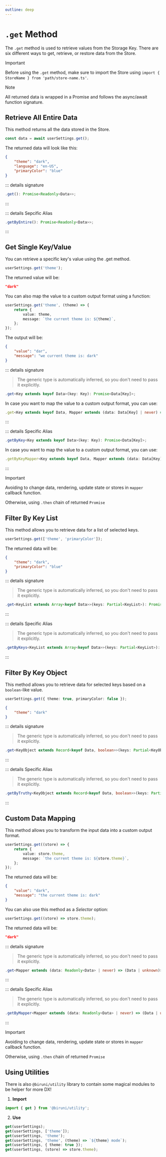 ```yaml
---
outline: deep
---
```


# `.get` Method

The `.get` method is used to retrieve values from the Storage Key. There are six different ways to get, retrieve, or restore data from the Store.

> [!IMPORTANT]
> Before using the `.get` method, make sure to import the Store using `import { StoreName } from 'path/store-name.ts'`.

> [!NOTE]
> All returned data is wrapped in a Promise and follows the async/await function signature.

## Retrieve All Entire Data

This method returns all the data stored in the Store.

```typescript
const data = await userSettings.get();
```

The returned data will look like this:

```json
{
	"theme": "dark",
	"language": "en-US",
	"primaryColor": "blue"
}
```

::: details signature

```typescript
.get(): Promise<Readonly<Data>>;
```

:::

::: details Sepcific Alias

```typescript
.getByEntire(): Promise<Readonly<Data>>;
```

:::

## Get Single Key/Value

You can retrieve a specific key's value using the .get method.

```typescript
userSettings.get('theme');
```

The returned value will be:

```json
"dark"
```

You can also map the value to a custom output format using a function:

```typescript
userSettings.get('theme', (theme) => {
	return {
		value: theme,
		message: `the current theme is: ${theme}`,
	};
});
```

The output will be:

```json
{
	"value": "dar",
	"message": "we current theme is: dark"
}
```

::: details signature

> The generic type is automatically inferred, so you don't need to pass it explicitly.

```typescript
.get<Key extends keyof Data>(key: Key): Promise<Data[Key]>;
```

In case you want to map the value to a custom output format, you can use:

```typescript
.get<Key extends keyof Data, Mapper extends (data: Data[Key] | never) => (Data[Key] | unknown)>(key: Key, mapper: Mapper): Promise<ReturnType<Mapper> | Data[Key] | unknown>;
```

:::

::: details Specific Alias

```typescript
.getByKey<Key extends keyof Data>(key: Key): Promise<Data[Key]>;
```

In case you want to map the value to a custom output format, you can use:

```typescript
.getByKeyMapper<Key extends keyof Data, Mapper extends (data: Data[Key] | never) => (Data[Key] | unknown)>(key: Key, mapper: Mapper): Promise<ReturnType<Mapper> | Data[Key] | unknown>;
```

:::

> [!IMPORTANT]
> Avoiding to change data, rendering, update state or stores in `mapper` callback function.
>
> Otherwise, using `.then` chain of returned `Promise`

## Filter By Key List

This method allows you to retrieve data for a list of selected keys.

```typescript
userSettings.get(['theme', 'primaryColor']);
```

The returned data will be:

```json
{
	"theme": "dark",
	"primaryColor": "blue"
}
```

::: details signature

> The generic type is automatically inferred, so you don't need to pass it explicitly.

```typescript
.get<KeyList extends Array<keyof Data>>(keys: Partial<KeyList>): Promise<Readonly<{ [SelectedKey in KeyList extends Partial<Array<infer Key>> ? Key : never]: Data[SelectedKey] }>>;
```

:::

::: details Specific Alias

> The generic type is automatically inferred, so you don't need to pass it explicitly.

```typescript
.getByKeys<KeyList extends Array<keyof Data>>(keys: Partial<KeyList>): Promise<Readonly<{ [SelectedKey in KeyList extends Partial<Array<infer Key>> ? Key : never]: Data[SelectedKey] }>>;
```

:::

## Filter By Key Object

This method allows you to retrieve data for selected keys based on a `boolean`-like value.

```typescript
userSettings.get({ theme: true, primaryColor: false });
```

```json
{
	"theme": "dark"
}
```

::: details signature

> The generic type is automatically inferred, so you don't need to pass it explicitly.

```typescript
.get<KeyObject extends Record<keyof Data, boolean>>(keys: Partial<KeyObject>): Promise<TruthyKeysReturnType<Data, KeyObject>>;
```

:::

::: details Specific Alias

> The generic type is automatically inferred, so you don't need to pass it explicitly.

```typescript
.getByTruthy<KeyObject extends Record<keyof Data, boolean>>(keys: Partial<KeyObject>): Promise<TruthyKeysReturnType<Data, KeyObject>>;
```

:::

## Custom Data Mapping

This method allows you to transform the input data into a custom output format.

```typescript
userSettings.get((store) => {
	return {
		value: store.theme,
		message: `the current theme is: ${store.theme}`,
	};
});
```

The returned data will be:

```json
{
	"value": "dark",
	"message": "the current theme is: dark"
}
```

You can also use this method as a _Selector_ option:

```typescript
userSettings.get((store) => store.theme);
```

The returned data will be:

```json
"dark"
```

::: details signature

> The generic type is automatically inferred, so you don't need to pass it explicitly.

```typescript
.get<Mapper extends (data: Readonly<Data> | never) => (Data | unknown)>(mapper: Mapper): Promise<ReturnType<Mapper> | Data | unknown>;
```

:::

::: details Specific Alias

> The generic type is automatically inferred, so you don't need to pass it explicitly.

```typescript
.getByMapper<Mapper extends (data: Readonly<Data> | never) => (Data | unknown)>(mapper: Mapper): Promise<ReturnType<Mapper> | Data | unknown>;
```

:::

> [!IMPORTANT]
> Avoiding to change data, rendering, update state or stores in `mapper` callback function.
>
> Otherwise, using `.then` chain of returned `Promise`

## Using Utilities

There is also `@biruni/utility` library to contain some magical modules to be helper for more DX!

1. **Import**

```typescript
import { get } from '@biruni/utility';
```

2. **Use**

```typescript
get(userSettings);
get(userSettings, ['theme']);
get(userSettings, 'theme');
get(userSettings, 'theme', (theme) => `${theme} mode`);
get(userSettings, { theme: true });
get(userSettings, (store) => store.theme);
```
